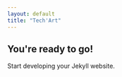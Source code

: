 ```yaml
---
layout: default
title: "Tech'Art"
---
```


## You're ready to go!

Start developing your Jekyll website.
